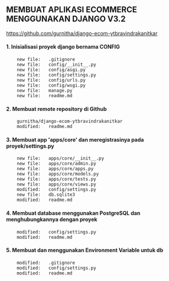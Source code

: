 ## MEMBUAT APLIKASI ECOMMERCE MENGGUNAKAN DJANGO V3.2

https://github.com/gurnitha/django-ecom-ytbravindrakanitkar

#### 1. Inisialisasi proyek django bernama CONFIG

        new file:   .gitignore
        new file:   config/__init__.py
        new file:   config/asgi.py
        new file:   config/settings.py
        new file:   config/urls.py
        new file:   config/wsgi.py
        new file:   manage.py
        new file:   readme.md

#### 2. Membuat remote repository di Github 

		gurnitha/django-ecom-ytbravindrakanitkar
        modified:   readme.md

#### 3. Membuat app 'apps/core' dan meregistrasinya pada proyek/settings.py


        new file:   apps/core/__init__.py
        new file:   apps/core/admin.py
        new file:   apps/core/apps.py
        new file:   apps/core/models.py
        new file:   apps/core/tests.py
        new file:   apps/core/views.py
        modified:   config/settings.py
        new file:   db.sqlite3
        modified:   readme.md

#### 4. Membuat database menggunakan PostgreSQL dan menghubungkannya dengan proyek 

        modified:   config/settings.py
        modified:   readme.md


#### 5. Membuat dan menggunakan Environment Variable untuk db 

        modified:   .gitignore
        modified:   config/settings.py
        modified:   readme.md

































































































































































